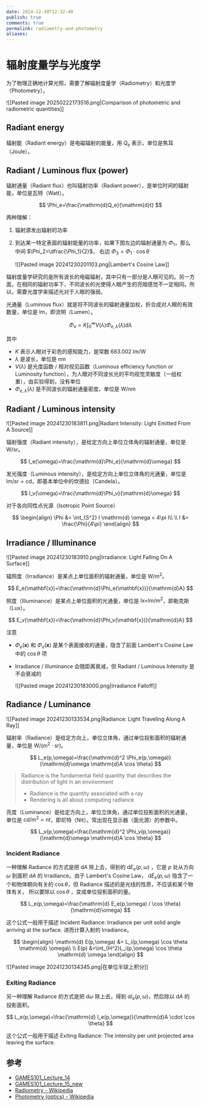 ```yaml
---
date: 2024-12-30T12:32:40
publish: true
comments: true
permalink: radiometry-and-photometry
aliases:
---
```


# 辐射度量学与光度学

为了物理正确地计算光照，需要了解辐射度量学（Radiometry）和光度学（Photometry）。

![[Pasted image 20250222173516.png|Comparison of photometric and radiometric quantities]]

## Radiant energy

辐射能（Radiant energy）是电磁辐射的能量，用 $Q_e$ 表示，单位是焦耳（Joule）。

## Radiant / Luminous flux (power)

辐射通量（Radiant flux）也叫辐射功率（Radiant power），是单位时间的辐射能，单位是瓦特（Watt）。

$$
\Phi_e=\frac{\mathrm{d}Q_e}{\mathrm{d}t}
$$

两种理解：

1. 辐射源发出辐射的功率
2. 到达某一特定表面的辐射能量的功率，如果下图左边的辐射通量为 $\Phi_1$，那么中间 $\Phi_2=\dfrac{\Phi_1}{2}$， 右边 $\Phi_3 = \Phi_1 \cdot \cos \theta$

    ![[Pasted image 20241230201103.png|Lambert's Cosine Law]]

辐射度量学研究的是所有波长的电磁辐射，其中只有一部分是人眼可见的。另一方面，在相同的辐射功率下，不同波长的光使得人眼产生的亮暗感觉不一定相同。所以，需要光度学来描述光对于人眼的强弱。

光通量（Luminous flux）就是将不同波长的辐射通量加权，折合成对人眼的有效数量，单位是 $\text{lm}$，即流明（Lumen）。

$$
\Phi_v= K \int_0^\infty V(\lambda) \Phi_{e,\lambda}(\lambda) \mathrm{d}\lambda
$$

其中

- $K$ 表示人眼对于彩色的感知能力，是常数 $683.002 \ \text{lm/W}$
- $\lambda$ 是波长，单位是 $\text{nm}$
- $V(\lambda)$ 是光度函数 / 相对视见函数（Luminous efficiency function or Luminosity function），为人眼对不同波长光的平均视觉灵敏度（一组权重），由实验得到，没有单位
- $\Phi_{e,\lambda}(\lambda)$ 是不同波长的辐射通量密度，单位是 $\text{W/nm}$

## Radiant / Luminous intensity

![[Pasted image 20241230183811.png|Radiant Intensity: Light Emitted From A Source]]

辐射强度（Radiant intensity），是给定方向上单位立体角的辐射通量，单位是 $\text{W/sr}$。

$$
I_e(\omega)=\frac{\mathrm{d}\Phi_e}{\mathrm{d}\omega}
$$

发光强度（Luminous intensity），是给定方向上单位立体角的光通量，单位是 $\text{lm/sr}=\text{cd}$，即基本单位中的坎德拉（Candela）。

$$
I_v(\omega)=\frac{\mathrm{d}\Phi_v}{\mathrm{d}\omega}
$$

对于各向同性点光源（Isotropic Point Source）

$$
\begin{align}
\Phi &= \int_{S^2} I \mathrm{d} \omega = 4\pi I\\
\\
I &= \frac{\Phi}{4\pi}
\end{align}
$$

## Irradiance / Illuminance

![[Pasted image 20241230183910.png|Irradiance: Light Falling On A Surface]]

辐照度（Irradiance）是某点上单位面积的辐射通量，单位是 $\text{W/}\text{m}^2$。

$$
E_e(\mathbf{x})=\frac{\mathrm{d}\Phi_e(\mathbf{x})}{\mathrm{d}A}
$$

照度（Illuminance）是某点上单位面积的光通量，单位是 $\text{lx=lm/}\text{m}^2$，即勒克斯（Lux）。

$$
E_v(\mathbf{x})=\frac{\mathrm{d}\Phi_v(\mathbf{x})}{\mathrm{d}A}
$$

注意

 - $\Phi_e(\mathbf{x})$ 和 $\Phi_v(\mathbf{x})$ 是某个表面接收的通量，隐含了前面 Lambert's Cosine Law 中的 $\cos \theta$ 项
 - Irradiance / Illuminance 会随距离衰减，但 Radiant / Luminous Intensity 是不会衰减的

     ![[Pasted image 20241230183000.png|Irradiance Falloff]]

## Radiance / Luminance

![[Pasted image 20241230133534.png|Radiance: Light Traveling Along A Ray]]

辐射率（Radiance）是给定方向上，单位立体角，通过单位投影面积的辐射通量，单位是 $\text{W/}(\text{m}^2 \cdot \text{sr})$。

$$
L_e(p,\omega)=\frac{\mathrm{d}^2 \Phi_e(p,\omega)}{\mathrm{d}\omega \mathrm{d}A \cos \theta}
$$

> Radiance is the fundamental field quantity that describes the distribution of light in an environment
>
> - Radiance is the quantity associated with a ray
> - Rendering is all about computing radiance

亮度（Luminance）是给定方向上，单位立体角，通过单位投影面积的光通量，单位是 $\text{cd/}\text{m}^2=nt$，即尼特（Nit）。常出现在显示器（面光源）的参数中。

$$
L_v(p,\omega)=\frac{\mathrm{d}^2 \Phi_v(p,\omega)}{\mathrm{d}\omega \mathrm{d}A \cos \theta}
$$

### Incident Radiance

一种理解 Radiance 的方式是把 $\mathrm{d}A$ 除上去，得到的 $\mathrm{d} E_e(p,\omega)$ ，它是 $p$ 处从方向 $\omega$ 到面积 $\mathrm{d}A$ 的 Irradiance。由于 Lambert's Cosine Law， $\mathrm{d}E_e(p,\omega)$ 隐含了一个和物体朝向有关的 $\cos \theta$，但 Radiance 描述的是光线的性质，不应该和某个物体有关， 所以要除以 $\cos \theta$ ，变成单位投影面积的量。

$$
L_e(p,\omega)=\frac{\mathrm{d} E_e(p,\omega) / \cos \theta}{\mathrm{d}\omega}
$$

这个公式一般用于描述 Incident Radiance: Irradiance per unit solid angle arriving at the surface. 进而计算入射的 Irradiance。

$$
\begin{align}
\mathrm{d} E(p,\omega) &= L_i(p,\omega) \cos \theta \mathrm{d} \omega\\
\\
E(p) &=\int_{H^2}L_i(p,\omega) \cos \theta \mathrm{d} \omega
\end{align}
$$

![[Pasted image 20241230134345.png|在单位半球上积分]]

### Exiting Radiance

另一种理解 Radiance 的方式是把 $\mathrm{d}\omega$ 除上去，得到 $\mathrm{d}I_e(p,\omega)$，然后除以 $\mathrm{d}A$ 的投影面积。

$$
L_e(p,\omega)=\frac{\mathrm{d} I_e(p,\omega)}{\mathrm{d}A \cdot \cos \theta}
$$

这个公式一般用于描述 Exiting Radiance: The intensity per unit projected area leaving the surface.

## 参考

- [GAMES101_Lecture_14](https://sites.cs.ucsb.edu/~lingqi/teaching/resources/GAMES101_Lecture_14.pdf)
- [GAMES101_Lecture_15_new](https://sites.cs.ucsb.edu/~lingqi/teaching/resources/GAMES101_Lecture_15.pdf)
- [Radiometry - Wikipedia](https://en.wikipedia.org/wiki/Radiometry)
- [Photometry (optics) - Wikipedia](https://en.wikipedia.org/wiki/Photometry_\(optics\))
